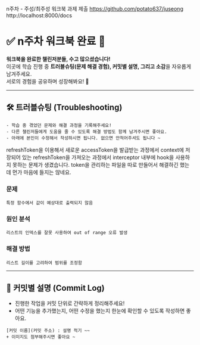 n주차 - 주성/최주성 워크북 과제 제출
https://github.com/potato637/juseong
http://localhost:8000/docs

# ✅ n주차 워크북 완료 🎉

**워크북을 완료한 챌린저분들, 수고 많으셨습니다!**  
이곳에 학습 진행 중 **트러블슈팅(문제 해결 경험), 커밋별 설명, 그리고 소감**을 자유롭게 남겨주세요.  
서로의 경험을 공유하며 성장해봐요! 🚀

---

## 🛠️ 트러블슈팅 (Troubleshooting)

```
- 학습 중 겪었던 문제와 해결 과정을 기록해주세요!
- 다른 챌린저들에게 도움을 줄 수 있도록 해결 방법도 함께 남겨주시면 좋아요.
- 아래에 본인이 수정해서 작성하시면 됩니다. 없으면 안적어주셔도 됩니다 ~
```

refreshToken을 이용해서 새로운 accessToken을 발급받는 과정에서 context에 저장되어 있는 refreshToken을 가져오는 과정에서 interceptor 내부에 hook을 사용하지 못하는 문제가 생겼습니다. token을 관리하는 파일을 따로 만들어서 해결하긴 했는데 먼가 마음에 들지는 않네요.

### 문제

```
특정 함수에서 값이 예상대로 출력되지 않음
```

### 원인 분석

```
리스트의 인덱스를 잘못 사용하여 out of range 오류 발생
```

### 해결 방법

```
리스트 길이를 고려하여 범위를 조정함
```

---

## 📌 커밋별 설명 (Commit Log)

- 진행한 작업을 커밋 단위로 간략하게 정리해주세요!
- 어떤 기능을 추가했는지, 어떤 수정을 했는지 한눈에 확인할 수 있도록 작성하면 좋아요.

```
[커밋 이름](커밋 주소) : 설명 적기 ~~
+ 이미지도 첨부해주시면 좋아요 ~
```
